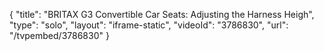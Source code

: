 {
    "title": "BRITAX G3 Convertible Car Seats: Adjusting the Harness Heigh",
    "type": "solo",
    "layout": "iframe-static",
    "videoId": "3786830",
    "url": "\/tvpembed\/3786830"
}